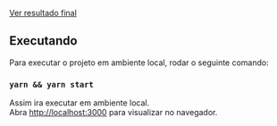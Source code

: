 [Ver resultado final](https://dryve-challenge.franciscpd.dev)

## Executando

Para executar o projeto em ambiente local, rodar o seguinte comando:

### `yarn && yarn start`

Assim ira executar em ambiente local.<br />
Abra [http://localhost:3000](http://localhost:3000) para visualizar no navegador.

